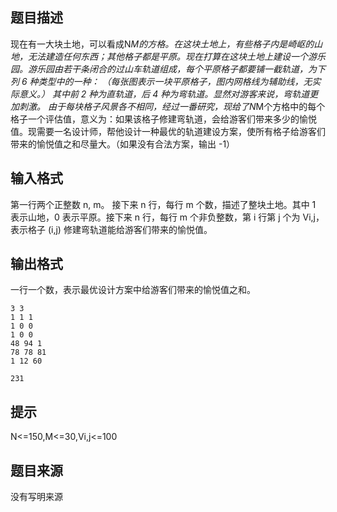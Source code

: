 


## 题目描述
现在有一大块土地，可以看成N*M的方格。在这块土地上，有些格子内是崎岖的山地，无法建造任何东西；其他格子都是平原。现在打算在这块土地上建设一个游乐园。游乐园由若干条闭合的过山车轨道组成，每个平原格子都要铺一截轨道，为下列 6 种类型中的一种：
（每张图表示一块平原格子，图内网格线为辅助线，无实际意义。）
其中前 2 种为直轨道，后 4 种为弯轨道。显然对游客来说，弯轨道更加刺激。
由于每块格子风景各不相同，经过一番研究，现给了N*M个方格中的每个格子一个评估值，意义为：如果该格子修建弯轨道，会给游客们带来多少的愉悦值。现需要一名设计师，帮他设计一种最优的轨道建设方案，使所有格子给游客们带来的愉悦值之和尽量大。（如果没有合法方案，输出 -1）
## 输入格式
第一行两个正整数 n, m。
接下来 n 行，每行 m 个数，描述了整块土地。其中 1 表示山地，0 表示平原。接下来 n 行，每行 m 个非负整数，第 i 行第 j 个为 Vi,j，表示格子 (i,j) 修建弯轨道能给游客们带来的愉悦值。
## 输出格式
一行一个数，表示最优设计方案中给游客们带来的愉悦值之和。

```input1
3 3
1 1 1 
1 0 0 
1 0 0 
48 94 1 
78 78 81 
1 12 60 

```
```output1
231
```

## 提示
N<=150,M<=30,Vi,j<=100
## 题目来源
没有写明来源


